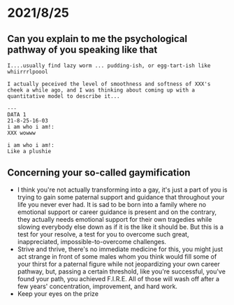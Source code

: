 # 2021/8/25
## Can you explain to me the psychological pathway of you speaking like that
```
I....usually find lazy worm ... pudding-ish, or egg-tart-ish like whiirrrlpoool

I actually peceived the level of smoothness and softness of XXX's cheek a while ago, and I was thinking about coming up with a quantitative model to describe it...

---
DATA 1
21-8-25-16-03
i am who i am!:
XXX wowww

i am who i am!:
Like a plushie

```

## Concerning your so-called gaymification
- I think you're not actually transforming into a gay, it's just a part of you is trying to gain some paternal support and guidance that throughout your life you never ever had. It is sad to be born into a family where no emotional support or career guidance is present and on the contrary, they actually needs emotional support for their own tragedies while slowing everybody else down as if it is the like it should be. But this is a test for your resolve, a test for you to overcome such great, inappreciated, impossible-to-overcome challenges.
- Strive and thrive, there's no immediate medicine for this, you might just act strange in front of some males whom you think would fill some of your thirst for a paternal figure while not jeopardizing your own career pathway, but, passing a certain threshold, like you're successful, you've found your path, you achieved F.I.R.E. All of those will wash off after a few years' concentration, improvement, and hard work.
- Keep your eyes on the prize